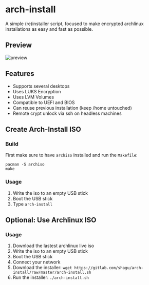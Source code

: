 # arch-install
A simple (re)installer script, focused to make encrypted archlinux installations as easy and fast as possible.

## Preview
![preview](https://media.giphy.com/media/vvm3RXS2aLyZRHp73s/giphy.gif)

## Features
* Supports several desktops
* Uses LUKS Encryption
* Uses LVM Volumes
* Compatible to UEFI and BIOS
* Can reuse previous installation (keep /home untouched)
* Remote crypt unlock via ssh on headless machines

## Create Arch-Install ISO
### Build
First make sure to have `archiso` installed and run the `Makefile`:

    pacman -S archiso
    make

### Usage
1. Write the iso to an empty USB stick
2. Boot the USB stick
3. Type `arch-install`

## Optional: Use Archlinux ISO
### Usage
1. Download the lastest archlinux live iso
2. Write the iso to an empty USB stick
3. Boot the USB stick
4. Connect your network
5. Download the installer: `wget https://gitlab.com/shagu/arch-install/raw/master/arch-install.sh`
6. Run the installer: `./arch-install.sh`
